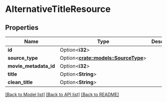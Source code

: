 # AlternativeTitleResource

## Properties

Name | Type | Description | Notes
------------ | ------------- | ------------- | -------------
**id** | Option<**i32**> |  | [optional]
**source_type** | Option<[**crate::models::SourceType**](SourceType.md)> |  | [optional]
**movie_metadata_id** | Option<**i32**> |  | [optional]
**title** | Option<**String**> |  | [optional]
**clean_title** | Option<**String**> |  | [optional]

[[Back to Model list]](../README.md#documentation-for-models) [[Back to API list]](../README.md#documentation-for-api-endpoints) [[Back to README]](../README.md)



